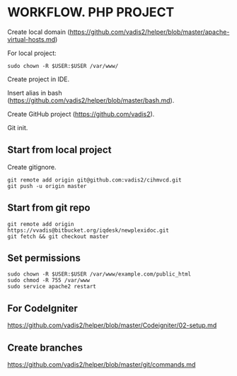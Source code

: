 # WORKFLOW. PHP PROJECT
Create local domain (https://github.com/vadis2/helper/blob/master/apache-virtual-hosts.md)

For local project:
````
sudo chown -R $USER:$USER /var/www/
````
Create project in IDE.

Insert alias in bash (https://github.com/vadis2/helper/blob/master/bash.md).
 
Create GitHub project (https://github.com/vadis2).

Git init.

## Start from local project
Create gitignore.

```
git remote add origin git@github.com:vadis2/cihmvcd.git
git push -u origin master
```


## Start from git repo
```
git remote add origin https://vvadis@bitbucket.org/iqdesk/newplexidoc.git
git fetch && git checkout master
```
## Set permissions
```
sudo chown -R $USER:$USER /var/www/example.com/public_html
sudo chmod -R 755 /var/www
sudo service apache2 restart
```

## For CodeIgniter
https://github.com/vadis2/helper/blob/master/Codeigniter/02-setup.md

## Create branches
https://github.com/vadis2/helper/blob/master/git/commands.md